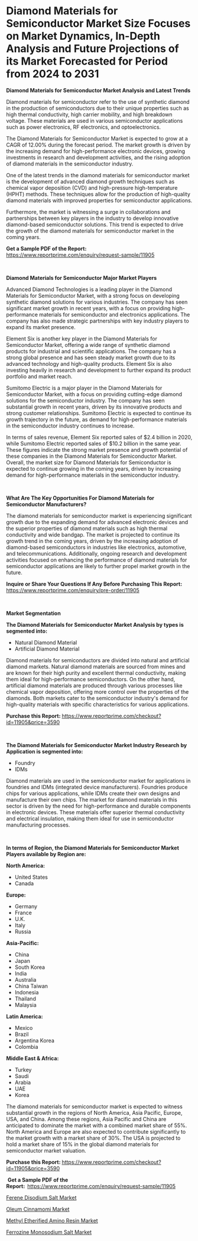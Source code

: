 <p><h1>Diamond Materials for Semiconductor Market Size Focuses on Market Dynamics, In-Depth Analysis and Future Projections of its Market Forecasted for Period from 2024 to 2031</h1></p><p><strong>Diamond Materials for Semiconductor Market Analysis and Latest Trends</strong></p>
<p><p>Diamond materials for semiconductor refer to the use of synthetic diamond in the production of semiconductors due to their unique properties such as high thermal conductivity, high carrier mobility, and high breakdown voltage. These materials are used in various semiconductor applications such as power electronics, RF electronics, and optoelectronics.</p><p>The Diamond Materials for Semiconductor Market is expected to grow at a CAGR of 12.00% during the forecast period. The market growth is driven by the increasing demand for high-performance electronic devices, growing investments in research and development activities, and the rising adoption of diamond materials in the semiconductor industry.</p><p>One of the latest trends in the diamond materials for semiconductor market is the development of advanced diamond growth techniques such as chemical vapor deposition (CVD) and high-pressure high-temperature (HPHT) methods. These techniques allow for the production of high-quality diamond materials with improved properties for semiconductor applications.</p><p>Furthermore, the market is witnessing a surge in collaborations and partnerships between key players in the industry to develop innovative diamond-based semiconductor solutions. This trend is expected to drive the growth of the diamond materials for semiconductor market in the coming years.</p></p>
<p><strong>Get a Sample PDF of the Report:&nbsp;</strong> <a href="https://www.reportprime.com/enquiry/request-sample/11905">https://www.reportprime.com/enquiry/request-sample/11905</a></p>
<p>&nbsp;</p>
<p><strong>Diamond Materials for Semiconductor Major Market Players</strong></p>
<p><p>Advanced Diamond Technologies is a leading player in the Diamond Materials for Semiconductor Market, with a strong focus on developing synthetic diamond solutions for various industries. The company has seen significant market growth in recent years, with a focus on providing high-performance materials for semiconductor and electronics applications. The company has also made strategic partnerships with key industry players to expand its market presence.</p><p>Element Six is another key player in the Diamond Materials for Semiconductor Market, offering a wide range of synthetic diamond products for industrial and scientific applications. The company has a strong global presence and has seen steady market growth due to its advanced technology and high-quality products. Element Six is also investing heavily in research and development to further expand its product portfolio and market reach.</p><p>Sumitomo Electric is a major player in the Diamond Materials for Semiconductor Market, with a focus on providing cutting-edge diamond solutions for the semiconductor industry. The company has seen substantial growth in recent years, driven by its innovative products and strong customer relationships. Sumitomo Electric is expected to continue its growth trajectory in the future, as demand for high-performance materials in the semiconductor industry continues to increase.</p><p>In terms of sales revenue, Element Six reported sales of $2.4 billion in 2020, while Sumitomo Electric reported sales of $10.2 billion in the same year. These figures indicate the strong market presence and growth potential of these companies in the Diamond Materials for Semiconductor Market. Overall, the market size for Diamond Materials for Semiconductor is expected to continue growing in the coming years, driven by increasing demand for high-performance materials in the semiconductor industry.</p></p>
<p>&nbsp;</p>
<p><strong>What Are The Key Opportunities For Diamond Materials for Semiconductor Manufacturers?</strong></p>
<p><p>The diamond materials for semiconductor market is experiencing significant growth due to the expanding demand for advanced electronic devices and the superior properties of diamond materials such as high thermal conductivity and wide bandgap. The market is projected to continue its growth trend in the coming years, driven by the increasing adoption of diamond-based semiconductors in industries like electronics, automotive, and telecommunications. Additionally, ongoing research and development activities focused on enhancing the performance of diamond materials for semiconductor applications are likely to further propel market growth in the future.</p></p>
<p><strong>Inquire or Share Your Questions If Any Before Purchasing This Report:</strong> <a href="https://www.reportprime.com/enquiry/pre-order/11905">https://www.reportprime.com/enquiry/pre-order/11905</a></p>
<p>&nbsp;</p>
<p><strong>Market Segmentation</strong></p>
<p><strong>The Diamond Materials for Semiconductor Market Analysis by types is segmented into:</strong></p>
<p><ul><li>Natural Diamond Material</li><li>Artificial Diamond Material</li></ul></p>
<p><p>Diamond materials for semiconductors are divided into natural and artificial diamond markets. Natural diamond materials are sourced from mines and are known for their high purity and excellent thermal conductivity, making them ideal for high-performance semiconductors. On the other hand, artificial diamond materials are produced through various processes like chemical vapor deposition, offering more control over the properties of the diamonds. Both markets cater to the semiconductor industry's demand for high-quality materials with specific characteristics for various applications.</p></p>
<p><strong>Purchase this Report:&nbsp;</strong><a href="https://www.reportprime.com/checkout?id=11905&price=3590">https://www.reportprime.com/checkout?id=11905&price=3590</a></p>
<p>&nbsp;</p>
<p><strong>The Diamond Materials for Semiconductor Market Industry Research by Application is segmented into:</strong></p>
<p><ul><li>Foundry</li><li>IDMs</li></ul></p>
<p><p>Diamond materials are used in the semiconductor market for applications in foundries and IDMs (integrated device manufacturers). Foundries produce chips for various applications, while IDMs create their own designs and manufacture their own chips. The market for diamond materials in this sector is driven by the need for high-performance and durable components in electronic devices. These materials offer superior thermal conductivity and electrical insulation, making them ideal for use in semiconductor manufacturing processes.</p></p>
<p>&nbsp;</p>
<p><strong>In terms of Region, the Diamond Materials for Semiconductor Market Players available by Region are:</strong></p>
<p>
    <p> <strong> North America: </strong>
        <ul>
            <li>United States</li>
            <li>Canada</li>
        </ul>
        </p> 
    <p> <strong> Europe: </strong>
        <ul>
            <li>Germany</li>
            <li>France</li>
            <li>U.K.</li>
            <li>Italy</li>
            <li>Russia</li>
        </ul>
        </p> 
    <p> <strong> Asia-Pacific: </strong>
        <ul>
            <li>China</li>
            <li>Japan</li>
            <li>South Korea</li>
            <li>India</li>
            <li>Australia</li>
            <li>China Taiwan</li>
            <li>Indonesia</li>
            <li>Thailand</li>
            <li>Malaysia</li>
        </ul>
        </p> 
    <p> <strong> Latin America: </strong>
        <ul>
            <li>Mexico</li>
            <li>Brazil</li>
            <li>Argentina Korea</li>
            <li>Colombia</li>
        </ul>
        </p> 
    <p> <strong> Middle East & Africa: </strong>
        <ul>
            <li>Turkey</li>
            <li>Saudi</li>
            <li>Arabia</li>
            <li>UAE</li>
            <li>Korea</li>
        </ul>
    </p>
    </p>
<p><p>The diamond materials for semiconductor market is expected to witness substantial growth in the regions of North America, Asia Pacific, Europe, USA, and China. Among these regions, Asia Pacific and China are anticipated to dominate the market with a combined market share of 55%. North America and Europe are also expected to contribute significantly to the market growth with a market share of 30%. The USA is projected to hold a market share of 15% in the global diamond materials for semiconductor market valuation.</p></p>
<p><strong>Purchase this Report: </strong><a href="https://www.reportprime.com/checkout?id=11905&price=3590">https://www.reportprime.com/checkout?id=11905&price=3590</a></p>
<p>&nbsp;<strong>Get a Sample PDF of the Report:&nbsp;&nbsp;</strong><a href="https://www.reportprime.com/enquiry/request-sample/11905">https://www.reportprime.com/enquiry/request-sample/11905</a></p>
<p><strong></strong></p>
<p><p><a href="https://view.publitas.com/reportprime-1/ferene-disodium-salt-market-size-reflecting-a-forecast-till-2030-market-by-type-by-application-and-by-geography/">Ferene Disodium Salt Market</a></p><p><a href="https://metal-farmhouse-e95.notion.site/Oleum-Cinnamomi-Market-Size-Growth-and-Forecast-from-2024-2031-e22c6ba099e54fbfbd4fe03d727339f7">Oleum Cinnamomi Market</a></p><p><a href="https://view.publitas.com/reportprime-1/insights-into-methyl-etherified-amino-resin-market-size-analysing-market-share-trends-and-growth-from-2023-to-2030/">Methyl Etherified Amino Resin Market</a></p><p><a href="https://view.publitas.com/reportprime-1/ferrozine-monosodium-salt-market-size-evaluating-its-market-trends-growth-and-projections-2023-2030/">Ferrozine Monosodium Salt Market</a></p></p>